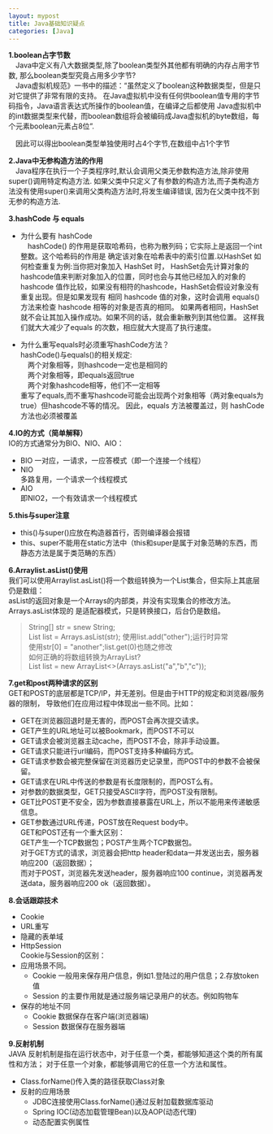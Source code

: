 ```yaml
---
layout: mypost
title: Java基础知识疑点
categories: [Java]
---
```


**1.boolean占字节数**   
&emsp;Java中定义有八大数据类型,除了boolean类型外其他都有明确的内存占用字节数,
那么boolean类型究竟占用多少字节?  
&emsp;Java虚拟机规范》一书中的描述：“虽然定义了boolean这种数据类型，但是只对它提供了非常有限的支持。
在Java虚拟机中没有任何供boolean值专用的字节码指令，Java语言表达式所操作的boolean值，在编译之后都使用
Java虚拟机中的int数据类型来代替，而boolean数组将会被编码成Java虚拟机的byte数组，每个元素boolean元素占8位”.

&emsp;因此可以得出boolean类型单独使用时占4个字节,在数组中占1个字节 
 
**2.Java中无参构造方法的作用**   
&emsp;Java程序在执行一个子类程序时,默认会调用父类无参数构造方法,除非使用super()调用特定构造方法.
如果父类中只定义了有参数的构造方法,而子类构造方法没有使用super()来调用父类构造方法时,将发生编译错误,
因为在父类中找不到无参的构造方法.

**3.hashCode 与 equals**    
* 为什么要有 hashCode   
&emsp;hashCode() 的作用是获取哈希码，也称为散列码；它实际上是返回一个int整数。这个哈希码的作用是
确定该对象在哈希表中的索引位置.以HashSet 如何检查重复为例:当你把对象加入 HashSet 时，
HashSet会先计算对象的hashcode值来判断对象加入的位置，同时也会与其他已经加入的对象的
hashcode 值作比较，如果没有相符的hashcode，HashSet会假设对象没有重复出现。但是如果发现有
相同 hashcode 值的对象，这时会调用 equals()方法来检查 hashcode 相等的对象是否真的相同。
如果两者相同，HashSet 就不会让其加入操作成功。如果不同的话，就会重新散列到其他位置。
这样我们就大大减少了equals 的次数，相应就大大提高了执行速度。

* 为什么重写equals时必须重写hashCode方法？  
hashCode()与equals()的相关规定:  
&emsp;两个对象相等，则hashcode一定也是相同的  
&emsp;两个对象相等，即equals返回true  
&emsp;两个对象hashcode相等，他们不一定相等  
重写了equals,而不重写hashcode可能会出现两个对象相等（两对象equals为true）但hashcode不等的情况。
因此，equals 方法被覆盖过，则 hashCode 方法也必须被覆盖

**4.IO的方式（简单解释）**  
IO的方式通常分为BIO、NIO、AIO：  
* BIO
一对应，一请求，一应答模式（即一个连接一个线程）  
* NIO  
多路复用，一个请求一个线程模式  
* AIO  
即NIO2，一个有效请求一个线程模式  

**5.this与super注意**  
* this()与super()应放在构造器首行，否则编译器会报错  
* this、super不能用在static方法中（this和super是属于对象范畴的东西，而静态方法是属于类范畴的东西）  

**6.Arraylist.asList()使用**  
我们可以使用Arraylist.asList()将一个数组转换为一个List集合，但实际上其底层仍是数组：  
asList的返回对象是一个Arrays的内部类，并没有实现集合的修改方法。Arrays.asList体现的
是适配器模式，只是转换接口，后台仍是数组。  
> String[] str = snew String[]("app","pen");  
> List list = Arrays.asList(str);
使用list.add("other");运行时异常  
使用str[0] = "another";list.get(0)也随之修改  
如何正确的将数组转换为ArrayList?  
> List list = new ArrayList<>(Arrays.asList("a","b","c"));

**7.get和post两种请求的区别**  
GET和POST的底层都是TCP/IP，并无差别。但是由于HTTP的规定和浏览器/服务器的限制，
导致他们在应用过程中体现出一些不同。比如：  
- GET在浏览器回退时是无害的，而POST会再次提交请求。
- GET产生的URL地址可以被Bookmark，而POST不可以
- GET请求会被浏览器主动cache，而POST不会，除非手动设置。
- GET请求只能进行url编码，而POST支持多种编码方式。
- GET请求参数会被完整保留在浏览器历史记录里，而POST中的参数不会被保留。
- GET请求在URL中传送的参数是有长度限制的，而POST么有。
- 对参数的数据类型，GET只接受ASCII字符，而POST没有限制。
- GET比POST更不安全，因为参数直接暴露在URL上，所以不能用来传递敏感信息。
- GET参数通过URL传递，POST放在Request body中。  
GET和POST还有一个重大区别：  
GET产生一个TCP数据包；POST产生两个TCP数据包。  
对于GET方式的请求，浏览器会把http header和data一并发送出去，服务器响应200（返回数据）；  
而对于POST，浏览器先发送header，服务器响应100 continue，浏览器再发送data，服务器响应200 ok（返回数据）。  


**8.会话跟踪技术**  
- Cookie
- URL重写
- 隐藏的表单域
- HttpSession  
Cookie与Session的区别：  
- 应用场景不同。  
	- Cookie 一般用来保存用户信息，例如1.登陆过的用户信息；2.存放token值
	- Session 的主要作用就是通过服务端记录用户的状态。例如购物车
- 保存的地址不同
	- Cookie 数据保存在客户端(浏览器端)
	- Session 数据保存在服务器端
	
**9.反射机制**  
JAVA 反射机制是指在运行状态中，对于任意一个类，都能够知道这个类的所有属性和方法；
对于任意一个对象，都能够调用它的任意一个方法和属性。  
- Class.forName()传入类的路径获取Class对象
- 反射的应用场景
	- JDBC连接使用Class.forName()通过反射加载数据库驱动
	- Spring IOC(动态加载管理Bean)以及AOP(动态代理)
	- 动态配置实例属性
	











